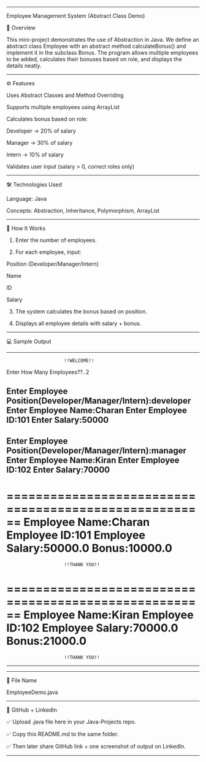 
---

Employee Management System (Abstract Class Demo)

📌 Overview

This mini-project demonstrates the use of Abstraction in Java.
We define an abstract class Employee with an abstract method calculateBonus() and implement it in the subclass Bonus.
The program allows multiple employees to be added, calculates their bonuses based on role, and displays the details neatly.


---

⚙ Features

Uses Abstract Classes and Method Overriding

Supports multiple employees using ArrayList

Calculates bonus based on role:

Developer → 20% of salary

Manager → 30% of salary

Intern → 10% of salary


Validates user input (salary > 0, correct roles only)



---

🛠 Technologies Used

Language: Java

Concepts: Abstraction, Inheritance, Polymorphism, ArrayList



---

🚀 How It Works

1. Enter the number of employees.


2. For each employee, input:

Position (Developer/Manager/Intern)

Name

ID

Salary



3. The system calculates the bonus based on position.


4. Displays all employee details with salary + bonus.




---

💻 Sample Output

***********************************************************************************************
                         !!WELCOME!!                     
Enter How Many Employees??..2

Enter  Employee Position(Developer/Manager/Intern):developer
Enter Employee Name:Charan
Enter Employee ID:101
Enter Salary:50000
----------------------------------------------------
Enter  Employee Position(Developer/Manager/Intern):manager
Enter Employee Name:Kiran
Enter Employee ID:102
Enter Salary:70000
----------------------------------------------------
======================================================
Employee Name:Charan
Employee ID:101
Employee Salary:50000.0
Bonus:10000.0
======================================================
                         !!THANK YOU!!                     
======================================================
Employee Name:Kiran
Employee ID:102
Employee Salary:70000.0
Bonus:21000.0
======================================================
                         !!THANK YOU!!                     
***********************************************************************************************


---

📂 File Name

EmployeeDemo.java


---

🔗 GitHub + LinkedIn

✅ Upload .java file here in your Java-Projects repo.

✅ Copy this README.md to the same folder.

✅ Then later share GitHub link + one screenshot of output on LinkedIn.

---

